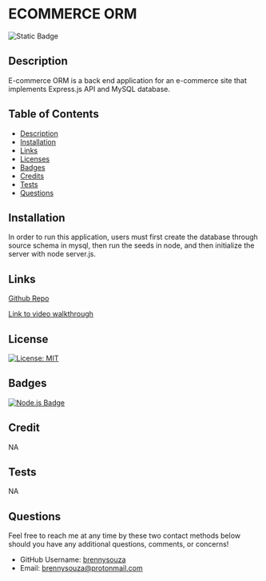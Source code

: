 # ECOMMERCE ORM
![Static Badge](https://img.shields.io/badge/github-ecommerce--orm-green)

## Description
E-commerce ORM is a back end application for an e-commerce site that implements Express.js API and MySQL database. 

## Table of Contents
* [Description](#description)
* [Installation](#installation)
* [Links](#links)
* [Licenses](#license)
* [Badges](#badges)
* [Credits](#credits)
* [Tests](#tests)
* [Questions](#questions)

## Installation
In order to run this application, users must first create the database through source schema in mysql, then run the seeds in node, and then initialize the server with node server.js.

## Links
[Github Repo](https://github.com/brennysouza/ecommerce-orm)

[Link to video walkthrough](https://drive.google.com/file/d/11VbfZcFnyr4TFssI6tK9Zhhw0mWJSbd9/view)


## License
[![License: MIT](https://img.shields.io/badge/License-MIT-green.svg)](https://opensource.org/licenses/MIT)

## Badges
[![Node.js Badge](https://img.shields.io/badge/Node.js-393?logo=nodedotjs&logoColor=fff&style=flat)](https://nodejs.org/en) 

## Credit
NA

## Tests
NA

## Questions
Feel free to reach me at any time by these two contact methods below should you have any additional questions, comments, or concerns!

- GitHub Username: [brennysouza](https://github.com/brennysouza/ecommerce-orm)
- Email: brennysouza@protonmail.com 

